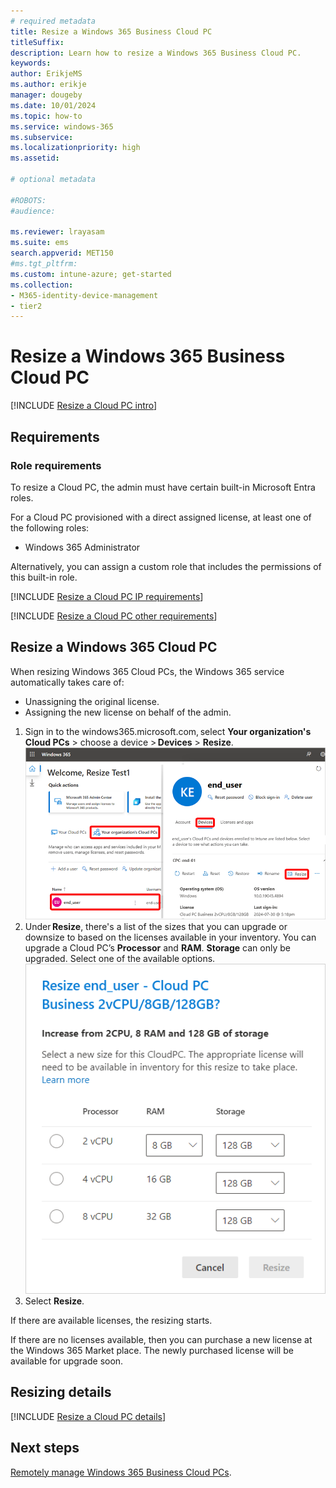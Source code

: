 ```yaml
---
# required metadata
title: Resize a Windows 365 Business Cloud PC
titleSuffix:
description: Learn how to resize a Windows 365 Business Cloud PC.
keywords:
author: ErikjeMS  
ms.author: erikje
manager: dougeby
ms.date: 10/01/2024
ms.topic: how-to
ms.service: windows-365
ms.subservice: 
ms.localizationpriority: high
ms.assetid: 

# optional metadata

#ROBOTS:
#audience:

ms.reviewer: lrayasam
ms.suite: ems
search.appverid: MET150
#ms.tgt_pltfrm:
ms.custom: intune-azure; get-started
ms.collection:
- M365-identity-device-management
- tier2
---
```


# Resize a Windows 365 Business Cloud PC

[!INCLUDE [Resize a Cloud PC intro](../includes/resize-introduction.md)]

## Requirements

### Role requirements

To resize a Cloud PC, the admin must have certain built-in Microsoft Entra roles.

For a Cloud PC provisioned with a direct assigned license, at least one of the following roles:

- Windows 365 Administrator

Alternatively, you can assign a custom role that includes the permissions of this built-in role.

[!INCLUDE [Resize a Cloud PC IP requirements](../includes/resize-ip-address-requirements.md)]

[!INCLUDE [Resize a Cloud PC other requirements](../includes/resize-other-requirements.md)]

## Resize a Windows 365 Cloud PC

When resizing Windows 365 Cloud PCs, the Windows 365 service automatically takes care of: 

- Unassigning the original license.
- Assigning the new license on behalf of the admin.

1. Sign in to the windows365.microsoft.com, select **Your organization's Cloud PCs** > choose a device > **Devices** > **Resize**.
![Screenshot of resize Cloud PC](./media/resize-cloud-pc/resize-cloud-pc.png)
2. Under **Resize**, there's a list of the sizes that you can upgrade or downsize to based on the licenses available in your inventory. You can upgrade a Cloud PC’s **Processor** and **RAM**. **Storage** can only be upgraded. Select one of the available options.
![Screenshot of resize options](./media/resize-cloud-pc/resize-options.png)
3. Select **Resize**.

If there are available licenses, the resizing starts.

If there are no licenses available, then you can purchase a new license at the Windows 365 Market place. The newly purchased license will be available for upgrade soon.  

## Resizing details

[!INCLUDE [Resize a Cloud PC details](../includes/resize-details.md)]

## Next steps

[Remotely manage Windows 365 Business Cloud PCs](remotely-manage-business-cloud-pcs.md).
